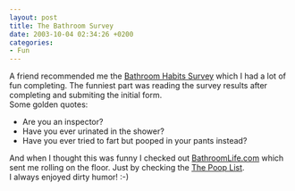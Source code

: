 ```yaml
---
layout: post
title: The Bathroom Survey
date: 2003-10-04 02:34:26 +0200
categories:
- Fun
---
```

<p>A friend recommended me the <a title="Bathroom Habits Survey" href="http://www.bathroomsurvey.com/">Bathroom Habits Survey</a> which I had a lot of fun completing. The funniest part was reading the survey results after completing and submiting the initial form.<br />
Some golden quotes:</p>
<ul>
<li>Are you an inspector?</li>
<li>Have you ever urinated in the shower?</li>
<li>Have you ever tried to fart but pooped in your pants instead?</li>
</ul>
<p>And when I thought this was funny I checked out <a href="http://www.bathroomlife.com/">BathroomLife.com</a>  which sent me rolling on the floor. Just by checking the <a href="http://www.poopnames.com/">The Poop List</a>.<br />
I always enjoyed dirty humor! :-)</p>
